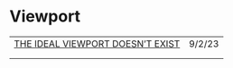# Viewport



|                                                            |        |
| ---------------------------------------------------------- | ------ |
| [THE IDEAL VIEWPORT DOESN’T EXIST](https://viewports.fyi/) | 9/2/23 |
|                                                            |        |
|                                                            |        |
